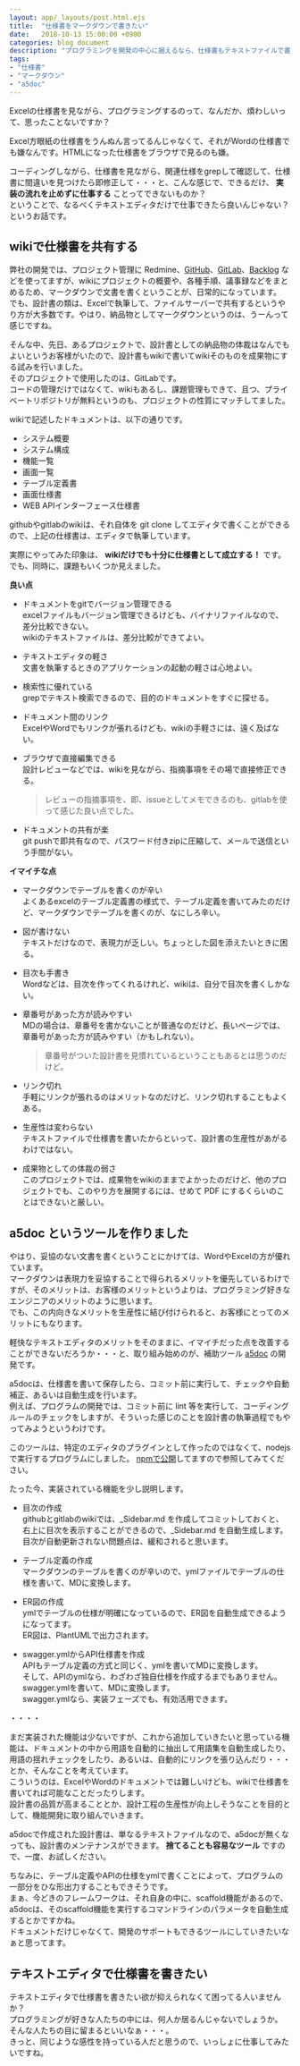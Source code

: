 ```yaml
---
layout: app/_layouts/post.html.ejs
title:  "仕様書をマークダウンで書きたい"
date:   2018-10-13 15:00:00 +0900
categories: blog document
description: "プログラミングを開発の中心に据えるなら、仕様書もテキストファイルで書いた方が良い"
tags:
- "仕様書"
- "マークダウン"
- "a5doc"
---
```


Excelの仕様書を見ながら、プログラミングするのって、なんだか、煩わしいって、思ったことないですか？

Excel方眼紙の仕様書をうんぬん言ってるんじゃなくて、それがWordの仕様書でも嫌なんです。HTMLになった仕様書をブラウザで見るのも嫌。

コーディングしながら、仕様書を見ながら、関連仕様をgrepして確認して、仕様書に間違いを見つけたら即修正して・・・と、こんな感じで、できるだけ、 **実装の流れを止めずに仕事する** ことってできないものか？  
ということで、なるべくテキストエディタだけで仕事できたら良いんじゃない？というお話です。

## wikiで仕様書を共有する

弊社の開発では、プロジェクト管理に Redmine、[GitHub](https://github.com/)、[GitLab](https://gitlab.com/)、[Backlog](https://backlog.com) などを使ってますが、wikiにプロジェクトの概要や、各種手順、議事録などをまとめるため、マークダウンで文書を書くということが、日常的になっています。  
でも、設計書の類は、Excelで執筆して、ファイルサーバーで共有するというやり方が大多数です。やはり、納品物としてマークダウンというのは、うーんって感じですね。

そんな中、先日、あるプロジェクトで、設計書としての納品物の体裁はなんでもよいというお客様がいたので、設計書もwikiで書いてwikiそのものを成果物にする試みを行いました。  
そのプロジェクトで使用したのは、GitLabです。  
コードの管理だけではなくて、wikiもあるし、課題管理もできて、且つ、プライベートリポジトリが無料というのも、プロジェクトの性質にマッチしてました。

wikiで記述したドキュメントは、以下の通りです。  
* システム概要
* システム構成
* 機能一覧
* 画面一覧
* テーブル定義書
* 画面仕様書
* WEB APIインターフェース仕様書

githubやgitlabのwikiは、それ自体を git clone してエディタで書くことができるので、上記の仕様書は、エディタで執筆しています。  

実際にやってみた印象は、 **wikiだけでも十分に仕様書として成立する！** です。
でも、同時に、課題もいくつか見えました。  

**良い点**  

* ドキュメントをgitでバージョン管理できる  
    excelファイルもバージョン管理できるけども、バイナリファイルなので、差分比較できない。  
    wikiのテキストファイルは、差分比較ができてよい。

* テキストエディタの軽さ  
    文書を執筆するときのアプリケーションの起動の軽さは心地よい。

* 検索性に優れている  
    grepでテキスト検索できるので、目的のドキュメントをすぐに探せる。

* ドキュメント間のリンク  
    ExcelやWordでもリンクが張れるけども、wikiの手軽さには、遠く及ばない。

* ブラウザで直接編集できる  
    設計レビューなどでは、wikiを見ながら、指摘事項をその場で直接修正できる。  
    > レビューの指摘事項を、即、issueとしてメモできるのも、gitlabを使って感じた良い点でした。

* ドキュメントの共有が楽  
    git pushで即共有なので、パスワード付きzipに圧縮して、メールで送信という手間がない。

**イマイチな点**  

* マークダウンでテーブルを書くのが辛い  
    よくあるexcelのテーブル定義書の様式で、テーブル定義を書いてみたのだけど、マークダウンでテーブルを書くのが、なにしろ辛い。

* 図が書けない  
    テキストだけなので、表現力が乏しい。ちょっとした図を添えたいときに困る。

* 目次も手書き  
    Wordなどは、目次を作ってくれるけれど、wikiは、自分で目次を書くしかない。  

* 章番号があった方が読みやすい  
    MDの場合は、章番号を書かないことが普通なのだけど、長いページでは、章番号があった方が読みやすい（かもしれない）。  
    > 章番号がついた設計書を見慣れているということもあるとは思うのだけど。

* リンク切れ  
    手軽にリンクが張れるのはメリットなのだけど、リンク切れすることもよくある。  

* 生産性は変わらない  
    テキストファイルで仕様書を書いたからといって、設計書の生産性があがるわけではない。

* 成果物としての体裁の弱さ  
    このプロジェクトでは、成果物をwikiのままでよかったのだけど、他のプロジェクトでも、このやり方を展開するには、せめて PDF にするくらいのことはできないと厳しい。  

## a5doc というツールを作りました

やはり、妥協のない文書を書くということにかけては、WordやExcelの方が優れています。  
マークダウンは表現力を妥協することで得られるメリットを優先しているわけですが、そのメリットは、お客様のメリットというよりは、プログラミング好きなエンジニアのメリットのように思います。  
でも、この内向きなメリットを生産性に結び付けられると、お客様にとってのメリットにもなります。

軽快なテキストエディタのメリットをそのままに、イマイチだった点を改善することができないだろうか・・・と、取り組み始めのが、補助ツール [a5doc](https://github.com/a5doc/cli) の開発です。

a5docは、仕様書を書いて保存したら、コミット前に実行して、チェックや自動補正、あるいは自動生成を行います。  
例えば、プログラムの開発では、コミット前に lint 等を実行して、コーディングルールのチェックをしますが、そういった感じのことを設計書の執筆過程でもやってみようというわけです。

このツールは、特定のエディタのプラグインとして作ったのではなくて、nodejs で実行するプログラムにしました。
[npmで公開](https://www.npmjs.com/package/a5doc)してますので参照してみてください。

たった今、実装されている機能を少し説明します。

* 目次の作成  
    githubとgitlabのwikiでは、_Sidebar.md を作成してコミットしておくと、右上に目次を表示することができるので、_Sidebar.md を自動生成します。  
    目次が自動更新されない問題点は、緩和されると思います。

* テーブル定義の作成  
    マークダウンのテーブルを書くのが辛いので、ymlファイルでテーブルの仕様を書いて、MDに変換します。  

* ER図の作成  
    ymlでテーブルの仕様が明確になっているので、ER図を自動生成できるようになってます。  
    ER図は、PlantUMLで出力されます。

* swagger.ymlからAPI仕様書を作成  
    APIもテーブル定義の方式と同じく、ymlを書いてMDに変換します。  
    そして、APIのymlなら、わざわざ独自仕様を作成するまでもありません。swagger.ymlを書いて、MDに変換します。  
    swagger.ymlなら、実装フェーズでも、有効活用できます。

・・・・

まだ実装された機能は少ないですが、これから追加していきたいと思っている機能は、ドキュメントの中から用語を自動的に抽出して用語集を自動生成したり、用語の揺れチェックをしたり、あるいは、自動的にリンクを張り込んだり・・・とか、そんなことを考えています。  
こういうのは、ExcelやWordのドキュメントでは難しいけども、wikiで仕様書を書いてれば可能なことだったりします。  
設計書の品質が高まることとか、設計工程の生産性が向上しそうなことを目的として、機能開発に取り組んでいきます。  

a5docで作成された設計書は、単なるテキストファイルなので、a5docが無くなっても、設計書のメンテナンスができます。 **捨てることも容易なツール** ですので、一度、お試しください。

ちなみに、テーブル定義やAPIの仕様をymlで書くことによって、プログラムの一部分をひな形出力することもできそうです。  
まぁ、今どきのフレームワークは、それ自身の中に、scaffold機能があるので、a5docは、そのscaffold機能を実行するコマンドラインのパラメータを自動生成するとかですかね。  
ドキュメントだけじゃなくて、開発のサポートもできるツールにしていきたいなぁと思ってます。

## テキストエディタで仕様書を書きたい

テキストエディタで仕様書を書きたい欲が抑えられなくて困ってる人いませんか？  
プログラミングが好きな人たちの中には、何人か居るんじゃないでしょうか。  
そんな人たちの目に留まるといいなぁ・・・。  
きっと、同じような感性を持っている人だと思うので、いっしょに仕事してみたいですね。
